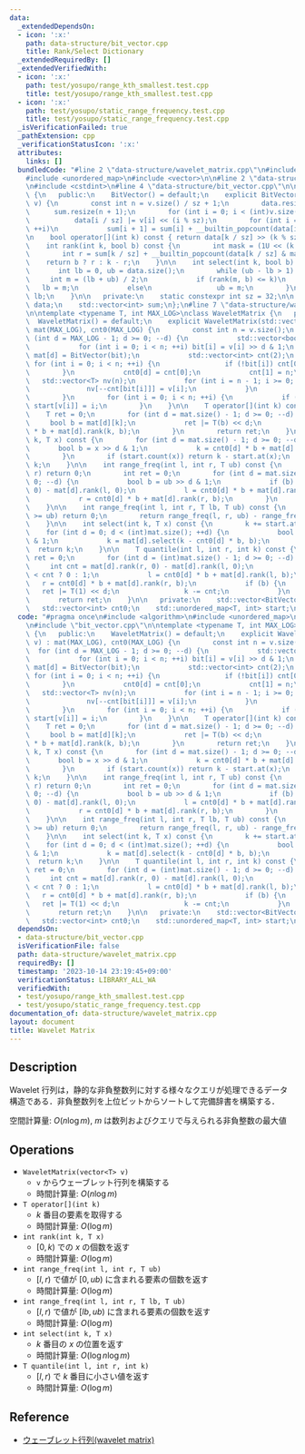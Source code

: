 ```yaml
---
data:
  _extendedDependsOn:
  - icon: ':x:'
    path: data-structure/bit_vector.cpp
    title: Rank/Select Dictionary
  _extendedRequiredBy: []
  _extendedVerifiedWith:
  - icon: ':x:'
    path: test/yosupo/range_kth_smallest.test.cpp
    title: test/yosupo/range_kth_smallest.test.cpp
  - icon: ':x:'
    path: test/yosupo/static_range_frequency.test.cpp
    title: test/yosupo/static_range_frequency.test.cpp
  _isVerificationFailed: true
  _pathExtension: cpp
  _verificationStatusIcon: ':x:'
  attributes:
    links: []
  bundledCode: "#line 2 \"data-structure/wavelet_matrix.cpp\"\n#include <algorithm>\n\
    #include <unordered_map>\n#include <vector>\n\n#line 2 \"data-structure/bit_vector.cpp\"\
    \n#include <cstdint>\n#line 4 \"data-structure/bit_vector.cpp\"\n\nclass BitVector\
    \ {\n   public:\n    BitVector() = default;\n    explicit BitVector(const std::vector<bool>&\
    \ v) {\n        const int n = v.size() / sz + 1;\n        data.resize(n);\n  \
    \      sum.resize(n + 1);\n        for (int i = 0; i < (int)v.size(); ++i)\n \
    \           data[i / sz] |= v[i] << (i % sz);\n        for (int i = 0; i < n;\
    \ ++i)\n            sum[i + 1] = sum[i] + __builtin_popcount(data[i]);\n    }\n\
    \n    bool operator[](int k) const { return data[k / sz] >> (k % sz) & 1; }\n\n\
    \    int rank(int k, bool b) const {\n        int mask = (1U << (k % sz)) - 1;\n\
    \        int r = sum[k / sz] + __builtin_popcount(data[k / sz] & mask);\n    \
    \    return b ? r : k - r;\n    }\n\n    int select(int k, bool b) const {\n \
    \       int lb = 0, ub = data.size();\n        while (ub - lb > 1) {\n       \
    \     int m = (lb + ub) / 2;\n            if (rank(m, b) <= k)\n             \
    \   lb = m;\n            else\n                ub = m;\n        }\n        return\
    \ lb;\n    }\n\n   private:\n    static constexpr int sz = 32;\n\n    std::vector<uint32_t>\
    \ data;\n    std::vector<int> sum;\n};\n#line 7 \"data-structure/wavelet_matrix.cpp\"\
    \n\ntemplate <typename T, int MAX_LOG>\nclass WaveletMatrix {\n   public:\n  \
    \  WaveletMatrix() = default;\n    explicit WaveletMatrix(std::vector<T> v) :\
    \ mat(MAX_LOG), cnt0(MAX_LOG) {\n        const int n = v.size();\n        for\
    \ (int d = MAX_LOG - 1; d >= 0; --d) {\n            std::vector<bool> bit(n);\n\
    \            for (int i = 0; i < n; ++i) bit[i] = v[i] >> d & 1;\n           \
    \ mat[d] = BitVector(bit);\n            std::vector<int> cnt(2);\n           \
    \ for (int i = 0; i < n; ++i) {\n                if (!bit[i]) cnt[0]++;\n    \
    \        }\n            cnt0[d] = cnt[0];\n            cnt[1] = n;\n         \
    \   std::vector<T> nv(n);\n            for (int i = n - 1; i >= 0; --i) {\n  \
    \              nv[--cnt[bit[i]]] = v[i];\n            }\n            v.swap(nv);\n\
    \        }\n        for (int i = 0; i < n; ++i) {\n            if (!start.count(v[i]))\
    \ start[v[i]] = i;\n        }\n    }\n\n    T operator[](int k) const {\n    \
    \    T ret = 0;\n        for (int d = mat.size() - 1; d >= 0; --d) {\n       \
    \     bool b = mat[d][k];\n            ret |= T(b) << d;\n            k = cnt0[d]\
    \ * b + mat[d].rank(k, b);\n        }\n        return ret;\n    }\n\n    int rank(int\
    \ k, T x) const {\n        for (int d = mat.size() - 1; d >= 0; --d) {\n     \
    \       bool b = x >> d & 1;\n            k = cnt0[d] * b + mat[d].rank(k, b);\n\
    \        }\n        if (start.count(x)) return k - start.at(x);\n        return\
    \ k;\n    }\n\n    int range_freq(int l, int r, T ub) const {\n        if (l >=\
    \ r) return 0;\n        int ret = 0;\n        for (int d = mat.size() - 1; d >=\
    \ 0; --d) {\n            bool b = ub >> d & 1;\n            if (b) ret += mat[d].rank(r,\
    \ 0) - mat[d].rank(l, 0);\n            l = cnt0[d] * b + mat[d].rank(l, b);\n\
    \            r = cnt0[d] * b + mat[d].rank(r, b);\n        }\n        return ret;\n\
    \    }\n\n    int range_freq(int l, int r, T lb, T ub) const {\n        if (lb\
    \ >= ub) return 0;\n        return range_freq(l, r, ub) - range_freq(l, r, lb);\n\
    \    }\n\n    int select(int k, T x) const {\n        k += start.at(x);\n    \
    \    for (int d = 0; d < (int)mat.size(); ++d) {\n            bool b = x >> d\
    \ & 1;\n            k = mat[d].select(k - cnt0[d] * b, b);\n        }\n      \
    \  return k;\n    }\n\n    T quantile(int l, int r, int k) const {\n        T\
    \ ret = 0;\n        for (int d = (int)mat.size() - 1; d >= 0; --d) {\n       \
    \     int cnt = mat[d].rank(r, 0) - mat[d].rank(l, 0);\n            bool b = k\
    \ < cnt ? 0 : 1;\n            l = cnt0[d] * b + mat[d].rank(l, b);\n         \
    \   r = cnt0[d] * b + mat[d].rank(r, b);\n            if (b) {\n             \
    \   ret |= T(1) << d;\n                k -= cnt;\n            }\n        }\n \
    \       return ret;\n    }\n\n   private:\n    std::vector<BitVector> mat;\n \
    \   std::vector<int> cnt0;\n    std::unordered_map<T, int> start;\n};\n"
  code: "#pragma once\n#include <algorithm>\n#include <unordered_map>\n#include <vector>\n\
    \n#include \"bit_vector.cpp\"\n\ntemplate <typename T, int MAX_LOG>\nclass WaveletMatrix\
    \ {\n   public:\n    WaveletMatrix() = default;\n    explicit WaveletMatrix(std::vector<T>\
    \ v) : mat(MAX_LOG), cnt0(MAX_LOG) {\n        const int n = v.size();\n      \
    \  for (int d = MAX_LOG - 1; d >= 0; --d) {\n            std::vector<bool> bit(n);\n\
    \            for (int i = 0; i < n; ++i) bit[i] = v[i] >> d & 1;\n           \
    \ mat[d] = BitVector(bit);\n            std::vector<int> cnt(2);\n           \
    \ for (int i = 0; i < n; ++i) {\n                if (!bit[i]) cnt[0]++;\n    \
    \        }\n            cnt0[d] = cnt[0];\n            cnt[1] = n;\n         \
    \   std::vector<T> nv(n);\n            for (int i = n - 1; i >= 0; --i) {\n  \
    \              nv[--cnt[bit[i]]] = v[i];\n            }\n            v.swap(nv);\n\
    \        }\n        for (int i = 0; i < n; ++i) {\n            if (!start.count(v[i]))\
    \ start[v[i]] = i;\n        }\n    }\n\n    T operator[](int k) const {\n    \
    \    T ret = 0;\n        for (int d = mat.size() - 1; d >= 0; --d) {\n       \
    \     bool b = mat[d][k];\n            ret |= T(b) << d;\n            k = cnt0[d]\
    \ * b + mat[d].rank(k, b);\n        }\n        return ret;\n    }\n\n    int rank(int\
    \ k, T x) const {\n        for (int d = mat.size() - 1; d >= 0; --d) {\n     \
    \       bool b = x >> d & 1;\n            k = cnt0[d] * b + mat[d].rank(k, b);\n\
    \        }\n        if (start.count(x)) return k - start.at(x);\n        return\
    \ k;\n    }\n\n    int range_freq(int l, int r, T ub) const {\n        if (l >=\
    \ r) return 0;\n        int ret = 0;\n        for (int d = mat.size() - 1; d >=\
    \ 0; --d) {\n            bool b = ub >> d & 1;\n            if (b) ret += mat[d].rank(r,\
    \ 0) - mat[d].rank(l, 0);\n            l = cnt0[d] * b + mat[d].rank(l, b);\n\
    \            r = cnt0[d] * b + mat[d].rank(r, b);\n        }\n        return ret;\n\
    \    }\n\n    int range_freq(int l, int r, T lb, T ub) const {\n        if (lb\
    \ >= ub) return 0;\n        return range_freq(l, r, ub) - range_freq(l, r, lb);\n\
    \    }\n\n    int select(int k, T x) const {\n        k += start.at(x);\n    \
    \    for (int d = 0; d < (int)mat.size(); ++d) {\n            bool b = x >> d\
    \ & 1;\n            k = mat[d].select(k - cnt0[d] * b, b);\n        }\n      \
    \  return k;\n    }\n\n    T quantile(int l, int r, int k) const {\n        T\
    \ ret = 0;\n        for (int d = (int)mat.size() - 1; d >= 0; --d) {\n       \
    \     int cnt = mat[d].rank(r, 0) - mat[d].rank(l, 0);\n            bool b = k\
    \ < cnt ? 0 : 1;\n            l = cnt0[d] * b + mat[d].rank(l, b);\n         \
    \   r = cnt0[d] * b + mat[d].rank(r, b);\n            if (b) {\n             \
    \   ret |= T(1) << d;\n                k -= cnt;\n            }\n        }\n \
    \       return ret;\n    }\n\n   private:\n    std::vector<BitVector> mat;\n \
    \   std::vector<int> cnt0;\n    std::unordered_map<T, int> start;\n};"
  dependsOn:
  - data-structure/bit_vector.cpp
  isVerificationFile: false
  path: data-structure/wavelet_matrix.cpp
  requiredBy: []
  timestamp: '2023-10-14 23:19:45+09:00'
  verificationStatus: LIBRARY_ALL_WA
  verifiedWith:
  - test/yosupo/range_kth_smallest.test.cpp
  - test/yosupo/static_range_frequency.test.cpp
documentation_of: data-structure/wavelet_matrix.cpp
layout: document
title: Wavelet Matrix
---
```


## Description

Wavelet 行列は，静的な非負整数列に対する様々なクエリが処理できるデータ構造である．非負整数列を上位ビットからソートして完備辞書を構築する．

空間計算量: $O(n \log m)$, $m$ は数列およびクエリで与えられる非負整数の最大値

## Operations

- `WaveletMatrix(vector<T> v)`
    - `v` からウェーブレット行列を構築する
    - 時間計算量: $O(n \log m)$
- `T operator[](int k)`
    - $k$ 番目の要素を取得する
    - 時間計算量: $O(\log m)$
- `int rank(int k, T x)`
    - $[0, k)$ での $x$ の個数を返す
    - 時間計算量: $O(\log m)$
- `int range_freq(int l, int r, T ub)`
    - $[l, r)$ で値が $[0, ub)$ に含まれる要素の個数を返す
    - 時間計算量: $O(\log m)$
- `int range_freq(int l, int r, T lb, T ub)`
    - $[l, r)$ で値が $[lb, ub)$ に含まれる要素の個数を返す
    - 時間計算量: $O(\log m)$
- `int select(int k, T x)`
    - $k$ 番目の $x$ の位置を返す
    - 時間計算量: $O(\log n \log m)$
- `T quantile(int l, int r, int k)`
    - $[l, r)$ で $k$ 番目に小さい値を返す
    - 時間計算量: $O(\log m)$

## Reference

- [ウェーブレット行列(wavelet matrix)](https://miti-7.hatenablog.com/entry/2018/04/28/152259)